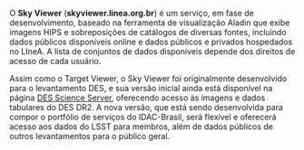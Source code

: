O **Sky Viewer** (**skyviewer.linea.org.br**) é um serviço, em fase de desenvolvimento, baseado na ferramenta de visualização Aladin que exibe imagens HIPS e sobreposições de catálogos de diversas fontes, incluindo dados públicos disponíveis online e dados públicos e privados hospedados no LIneA. A lista de conjuntos de dados disponíveis depende dos direitos de acesso de cada usuário.

Assim como o Target Viewer, o Sky Viewer foi originalmente desenvolvido para o levantamento DES, e sua versão inicial ainda está disponível na página [DES Science Server](https://scienceserver.linea.org.br/), oferecendo acesso às imagens e dados tabulares do DES DR2. A nova versão, que está sendo desenvolvida para compor o portfólio de serviços do IDAC-Brasil, será flexível e oferecerá acesso aos dados do LSST para membros, além de dados públicos de outros levantamentos para o público geral.

